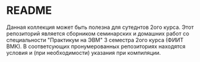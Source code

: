 # README

Данная коллекция может быть полезна для сутеднтов 2ого курса.
Этот репозиторий является сборником семинарских и домашних работ со специальности "Практикум на ЭВМ" 3 семестра 2ого курса (ФИИТ ВМК).
В соответсующих пронумерованных репозиториях находятся условия и (при необходимости) указания при компиляции.